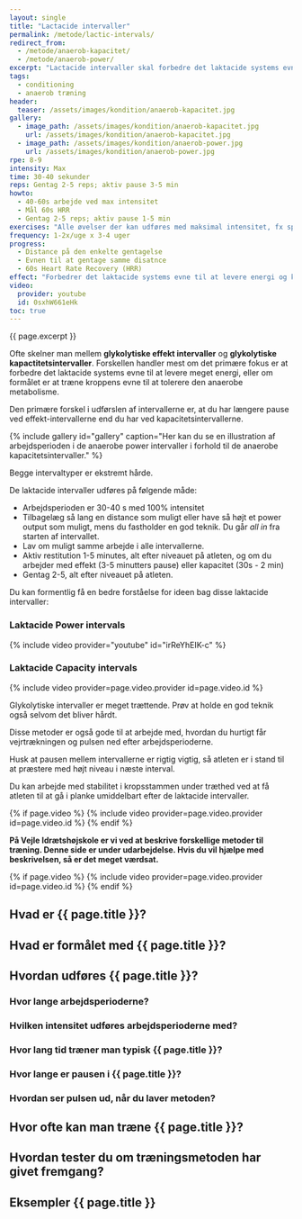 ```yaml
---
layout: single
title: "Lactacide intervaller"
permalink: /metode/lactic-intervals/
redirect_from:
  - /metode/anaerob-kapacitet/
  - /metode/anaerob-power/
excerpt: "Lactacide intervaller skal forbedre det laktacide systems evne til at levere energi til højintenst arbejde og forbedre kroppens tolerance til den anaerobe metabolisme. Det sker ved maksimalt arbejde i 30-40 sekunder gentaget 2-5 gange med 1-5 minutters pause."
tags:
  - conditioning
  - anaerob træning
header:
  teaser: /assets/images/kondition/anaerob-kapacitet.jpg
gallery:
  - image_path: /assets/images/kondition/anaerob-kapacitet.jpg
    url: /assets/images/kondition/anaerob-kapacitet.jpg
  - image_path: /assets/images/kondition/anaerob-power.jpg
    url: /assets/images/kondition/anaerob-power.jpg
rpe: 8-9
intensity: Max
time: 30-40 sekunder
reps: Gentag 2-5 reps; aktiv pause 3-5 min
howto:
  - 40-60s arbejde ved max intensitet
  - Mål 60s HRR
  - Gentag 2-5 reps; aktiv pause 1-5 min
exercises: "Alle øvelser der kan udføres med maksimal intensitet, fx sprint eller sportsspecifikke øvelser."
frequency: 1-2x/uge x 3-4 uger
progress:
  - Distance på den enkelte gentagelse
  - Evnen til at gentage samme disatnce
  - 60s Heart Rate Recovery (HRR)
effect: "Forbedrer det laktacide systems evne til at levere energi og kroppens tolerance til den anaerobe metabolisme."
video:
  provider: youtube
  id: 0sxhW661eHk
toc: true
---
```


{{ page.excerpt }}

Ofte skelner man mellem **glykolytiske effekt intervaller** og **glykolytiske kapactitetsintervaller**. Forskellen handler mest om det primære fokus er at forbedre det laktacide systems evne til at levere meget energi, eller om formålet er at træne kroppens evne til at tolerere den anaerobe metabolisme.

Den primære forskel i udførslen af intervallerne er, at du har længere pause ved effekt-intervallerne end du har ved kapacitetsintervallerne.

{% include gallery id="gallery" caption="Her kan du se en illustration af arbejdsperioden i de anaerobe power intervaller i forhold til de anaerobe kapacitetsintervaller." %}

Begge intervaltyper er ekstremt hårde.

De laktacide intervaller udføres på følgende måde:

- Arbejdsperioden er 30-40 s med 100% intensitet
- Tilbagelæg så lang en distance som muligt eller have så højt et power output som muligt, mens du fastholder en god teknik. Du går _all in_ fra starten af intervallet.
- Lav om muligt samme arbejde i alle intervallerne.
- Aktiv restitution 1-5 minutes, alt efter niveauet på atleten, og om du arbejder med effekt (3-5 minutters pause) eller kapacitet (30s - 2 min)
- Gentag 2-5, alt efter niveauet på atleten.

Du kan formentlig få en bedre forståelse for ideen bag disse laktacide intervaller:

### Laktacide Power intervals

{% include video provider="youtube" id="irReYhEIK-c" %}

### Laktacide Capacity intervals

{% include video provider=page.video.provider id=page.video.id %}

Glykolytiske intervaller er meget trættende. Prøv at holde en god teknik også selvom det bliver hårdt.

Disse metoder er også gode til at arbejde med, hvordan du hurtigt får vejrtrækningen og pulsen ned efter arbejdsperioderne.

Husk at pausen mellem intervallerne er rigtig vigtig, så atleten er i stand til at præstere med højt niveau i næste interval.

Du kan arbejde med stabilitet i kropsstammen under træthed ved at få atleten til at gå i planke umiddelbart efter de laktacide intervaller.

{% if page.video %}
  {% include video provider=page.video.provider id=page.video.id %}
{% endif %}

**På Vejle Idrætshøjskole er vi ved at beskrive forskellige metoder til træning. Denne side er under udarbejdelse. Hvis du vil hjælpe med beskrivelsen, så er det meget værdsat.**

{% if page.video %}
  {% include video provider=page.video.provider id=page.video.id %}
{% endif %}

## Hvad er {{ page.title }}?

## Hvad er formålet med {{ page.title }}?

## Hvordan udføres {{ page.title }}?

### Hvor lange arbejdsperioderne?

### Hvilken intensitet udføres arbejdsperioderne med?

### Hvor lang tid træner man typisk {{ page.title }}?

### Hvor lange er pausen i {{ page.title }}?

### Hvordan ser pulsen ud, når du laver metoden?

## Hvor ofte kan man træne {{ page.title }}?

## Hvordan tester du om træningsmetoden har givet fremgang?

## Eksempler {{ page.title }}
